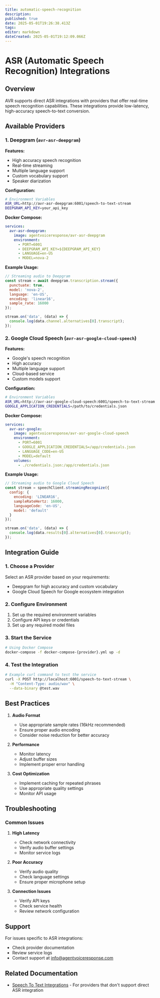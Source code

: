 ```yaml
---
title: automatic-speech-recognition
description: 
published: true
date: 2025-05-01T19:26:38.413Z
tags: 
editor: markdown
dateCreated: 2025-05-01T19:12:09.066Z
---
```


# ASR (Automatic Speech Recognition) Integrations

## Overview

AVR supports direct ASR integrations with providers that offer real-time speech recognition capabilities. These integrations provide low-latency, high-accuracy speech-to-text conversion.

## Available Providers

### 1. Deepgram (`avr-asr-deepgram`)

**Features:**
- High accuracy speech recognition
- Real-time streaming
- Multiple language support
- Custom vocabulary support
- Speaker diarization

**Configuration:**
```bash
# Environment Variables
ASR_URL=http://avr-asr-deepgram:6001/speech-to-text-stream
DEEPGRAM_API_KEY=your_api_key
```

**Docker Compose:**
```yaml
services:
  avr-asr-deepgram:
    image: agentvoiceresponse/avr-asr-deepgram
    environment:
      - PORT=6001
      - DEEPGRAM_API_KEY=${DEEPGRAM_API_KEY}
      - LANGUAGE=en-US
      - MODEL=nova-2
```

**Example Usage:**
```javascript
// Streaming audio to Deepgram
const stream = await deepgram.transcription.stream({
  punctuate: true,
  model: 'nova-2',
  language: 'en-US',
  encoding: 'linear16',
  sample_rate: 16000
});

stream.on('data', (data) => {
  console.log(data.channel.alternatives[0].transcript);
});
```

### 2. Google Cloud Speech (`avr-asr-google-cloud-speech`)

**Features:**
- Google's speech recognition
- High accuracy
- Multiple language support
- Cloud-based service
- Custom models support

**Configuration:**
```bash
# Environment Variables
ASR_URL=http://avr-asr-google-cloud-speech:6001/speech-to-text-stream
GOOGLE_APPLICATION_CREDENTIALS=/path/to/credentials.json
```

**Docker Compose:**
```yaml
services:
  avr-asr-google:
    image: agentvoiceresponse/avr-asr-google-cloud-speech
    environment:
      - PORT=6001
      - GOOGLE_APPLICATION_CREDENTIALS=/app/credentials.json
      - LANGUAGE_CODE=en-US
      - MODEL=default
    volumes:
      - ./credentials.json:/app/credentials.json
```

**Example Usage:**
```javascript
// Streaming audio to Google Cloud Speech
const stream = speechClient.streamingRecognize({
  config: {
    encoding: 'LINEAR16',
    sampleRateHertz: 16000,
    languageCode: 'en-US',
    model: 'default'
  }
});

stream.on('data', (data) => {
  console.log(data.results[0].alternatives[0].transcript);
});
```

## Integration Guide

### 1. Choose a Provider

Select an ASR provider based on your requirements:
- Deepgram for high accuracy and custom vocabulary
- Google Cloud Speech for Google ecosystem integration

### 2. Configure Environment

1. Set up the required environment variables
2. Configure API keys or credentials
3. Set up any required model files

### 3. Start the Service

```bash
# Using Docker Compose
docker-compose -f docker-compose-{provider}.yml up -d
```

### 4. Test the Integration

```bash
# Example curl command to test the service
curl -X POST http://localhost:6001/speech-to-text-stream \
  -H "Content-Type: audio/wav" \
  --data-binary @test.wav
```

## Best Practices

1. **Audio Format**
   - Use appropriate sample rates (16kHz recommended)
   - Ensure proper audio encoding
   - Consider noise reduction for better accuracy

2. **Performance**
   - Monitor latency
   - Adjust buffer sizes
   - Implement proper error handling

3. **Cost Optimization**
   - Implement caching for repeated phrases
   - Use appropriate quality settings
   - Monitor API usage

## Troubleshooting

### Common Issues

1. **High Latency**
   - Check network connectivity
   - Verify audio buffer settings
   - Monitor service logs

2. **Poor Accuracy**
   - Verify audio quality
   - Check language settings
   - Ensure proper microphone setup

3. **Connection Issues**
   - Verify API keys
   - Check service health
   - Review network configuration

## Support

For issues specific to ASR integrations:
- Check provider documentation
- Review service logs
- Contact support at [info@agentvoiceresponse.com](mailto:info@agentvoiceresponse.com)

## Related Documentation

- [Speech To Text Integrations](./speech-to-text.md) - For providers that don't support direct ASR integration